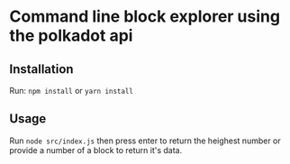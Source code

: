 # Command line block explorer using the polkadot api

## Installation

Run: `npm install` or `yarn install`

## Usage

Run `node src/index.js` then press enter to return the heighest number
or provide a number of a block to return it's data.